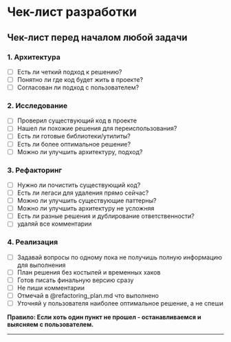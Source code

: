 # Чек-лист разработки

## Чек-лист перед началом любой задачи

### 1. Архитектура
- [ ] Есть ли четкий подход к решению?
- [ ] Понятно ли где код будет жить в проекте?
- [ ] Согласован ли подход с пользователем?

### 2. Исследование
- [ ] Проверил существующий код в проекте
- [ ] Нашел ли похожие решения для переиспользования?
- [ ] Есть ли готовые библиотеки/утилиты?
- [ ] Есть ли более оптимальное решение?
- [ ] Можно ли улучшить архитектуру, подход?

### 3. Рефакторинг
- [ ] Нужно ли почистить существующий код?
- [ ] Есть ли легаси для удаления прямо сейчас?
- [ ] Можно ли улучшить существующие паттерны?
- [ ] Можно ли улучшить архитектуру не усложняя
- [ ] Есть ли разные решения и дублирование ответственности?
- [ ] удаляй все комментарии

### 4. Реализация
- [ ] Задавай вопросы по одному пока не получишь полную информацию для выполнения
- [ ] План решения без костылей и временных хаков
- [ ] Готов писать финальную версию сразу
- [ ] Не пиши комментарии
- [ ] Отмечай в @refactoring_plan.md что выполнено
- [ ] Уточняй у пользователя наиболее оптимальное решение, а не спеши

**Правило: Если хоть один пункт не прошел - останавливаемся и выясняем с пользователем.**

---